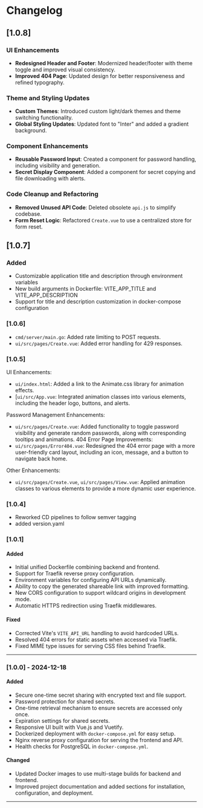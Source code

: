 # Changelog

## [1.0.8]
### UI Enhancements
- **Redesigned Header and Footer**: Modernized header/footer with theme toggle and improved visual consistency.
- **Improved 404 Page**: Updated design for better responsiveness and refined typography.

### Theme and Styling Updates
- **Custom Themes**: Introduced custom light/dark themes and theme switching functionality.
- **Global Styling Updates**: Updated font to "Inter" and added a gradient background.

### Component Enhancements
- **Reusable Password Input**: Created a component for password handling, including visibility and generation.
- **Secret Display Component**: Added a component for secret copying and file downloading with alerts.

### Code Cleanup and Refactoring
- **Removed Unused API Code**: Deleted obsolete `api.js` to simplify codebase.
- **Form Reset Logic**: Refactored `Create.vue` to use a centralized store for form reset.

## [1.0.7]
### Added
- Customizable application title and description through environment variables
- New build arguments in Dockerfile: VITE_APP_TITLE and VITE_APP_DESCRIPTION
- Support for title and description customization in docker-compose configuration

### [1.0.6]
* `cmd/server/main.go`: Added rate limiting to POST requests.
* `ui/src/pages/Create.vue`: Added error handling for 429 responses.

### [1.0.5]
UI Enhancements:

* `ui/index.html`: Added a link to the Animate.css library for animation effects.
* [`ui/src/App.vue`: Integrated animation classes into various elements, including the header logo, buttons, and alerts.

Password Management Enhancements:
* `ui/src/pages/Create.vue`: Added functionality to toggle password visibility and generate random passwords, along with corresponding tooltips and animations.
404 Error Page Improvements:
* `ui/src/pages/Error404.vue`: Redesigned the 404 error page with a more user-friendly card layout, including an icon, message, and a button to navigate back home.

Other Enhancements:
* `ui/src/pages/Create.vue`, `ui/src/pages/View.vue`: Applied animation classes to various elements to provide a more dynamic user experience.

### [1.0.4]
- Reworked CD pipelines to follow semver tagging
- added version.yaml

### [1.0.1]

#### Added
- Initial unified Dockerfile combining backend and frontend.
- Support for Traefik reverse proxy configuration.
- Environment variables for configuring API URLs dynamically.
- Ability to copy the generated shareable link with improved formatting.
- New CORS configuration to support wildcard origins in development mode.
- Automatic HTTPS redirection using Traefik middlewares.

#### Fixed
- Corrected Vite's `VITE_API_URL` handling to avoid hardcoded URLs.
- Resolved 404 errors for static assets when accessed via Traefik.
- Fixed MIME type issues for serving CSS files behind Traefik.

---

### [1.0.0] - 2024-12-18

#### Added
- Secure one-time secret sharing with encrypted text and file support.
- Password protection for shared secrets.
- One-time retrieval mechanism to ensure secrets are accessed only once.
- Expiration settings for shared secrets.
- Responsive UI built with Vue.js and Vuetify.
- Dockerized deployment with `docker-compose.yml` for easy setup.
- Nginx reverse proxy configuration for serving the frontend and API.
- Health checks for PostgreSQL in `docker-compose.yml`.

#### Changed
- Updated Docker images to use multi-stage builds for backend and frontend.
- Improved project documentation and added sections for installation, configuration, and deployment.

---